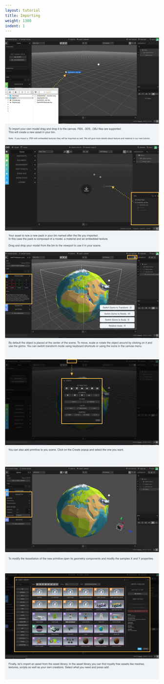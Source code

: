 ```yaml
---
layout: tutorial
title: Importing
weight: 1300
indent: 1
---
```


<img src="Import-storyboard2.001.jpg" />
<img src="Import-storyboard2.002.jpg" />
<img src="Import-storyboard2.003.jpg" />
<img src="Import-storyboard2.004.jpg" />
<img src="Import-storyboard2.005.jpg" />
<img src="Import-storyboard2.006.jpg" />